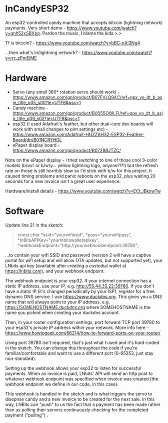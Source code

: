 # lnCandyESP32  
An esp32-controlled candy machine that accepts bitcoin (lightning network) payments. Very short demo - https://www.youtube.com/watch?v=qnh52xSBXpo. Pardon the music, I blame the kids >.>  

Tf is bitcoin? - https://www.youtube.com/watch?v=bBC-nXj3Ng4  

...then what's ln/lightning network? - https://www.youtube.com/watch?v=rrr_zPmEiME  

# Hardware  
* Servo (any small 360* rotation servo should work) - https://www.amazon.com/gp/product/B07FVLQ94C/ref=ppx_yo_dt_b_asin_title_o05_s00?ie=UTF8&psc=1  
* Candy machine - https://www.amazon.com/gp/product/B0055OWLFI/ref=ppx_yo_dt_b_asin_title_o09_s02?ie=UTF8&psc=1  
* esp32 (I used Adafruit's feather, but other dual-core dev boards will work with small changes to pint settings etc) - https://www.amazon.com/Adafruit-HUZZAH32-ESP32-Feather-Board/dp/B01NCRYHDL  
* ePaper display board - https://www.amazon.com/gp/product/B0728BJTZC/  

Note on the ePaper display - I tried switching to one of those cool 3-color models (b/w/r or b/w/y... yellow lightning logo, anyone?!?!) but the refresh rate on those is still horribly slow so I'd stick with b/w for this project.  It caused timing problems and panic reboots on the esp32, plus waiting 20 seconds for a new invoice isn't a great user experience.  

Hardware/install details - https://www.youtube.com/watch?v=ECt_lBkswTw  

# Software  
Update line 21 in the sketch:  
> const char *ssid="yourwifissid", *pass="yourwifipass", *lnBitsAPIKey="yourlnbitswalletapikey", *webhookEndpoint="http://yourwebhookendpoint:39780";  

...to contain your wifi SSID and password (version 2 will have a captive portal for wifi setup and will allow OTA updates, but not supported yet), your LNbits api key (available after creating a custodial wallet at https://lnbits.com), and your webhook endpoint.  

The webhook endpoint is your esp32. If your internet connection has a static IP address, use your IP, e.g. http://55.44.33.22:39780. If you don't have a static IP (it's changed periodically by your ISP), register for a free dynamic DNS service. I use https://www.duckdns.org. This gives you a DNS name that will always point to your IP address, e.g. https://SOMEHOSTNAME.duckdns.org where SOMEHOSTNAME is the name you picked when creating your duckdns account.  

Then, in your router configuration settings, port forward TCP port 39780 to your esp32's private IP address within your network. More info here - https://www.howtogeek.com/66214/how-to-forward-ports-on-your-router/  

Using port 39780 isn't required, that's just what I used and it's hard-coded in the sketch. You can change this throughout the code if you're familiar/comfortable and want to use a different port (0-65353, just stay non-standard).  

Setting up the webhook allows your esp32 to listen for successful payments. When an invoice is paid, LNbits' API will send an http post to whatever webhook endpoint was specified when invoice was created (the webhook endpoint we define in our code, in this case).  

This webhook is handled in the sketch and is what triggers the servo to disepnse candy and a new invoice to be created for the next sale. In this way, LNBits can "push" to us the fact that a payment has been made rather than us polling their servers continuously checking for the completed payment ("pulling") .  


